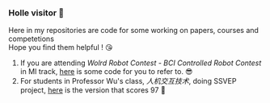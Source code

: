 ### Holle visitor 👋

Here in my repositories are code for some working on papers, courses and competetions  
Hope you find them helpful ! 😘  

1. If you are attending *Wolrd Robot Contest - BCI Controlled Robot Contest* in MI track, [here](https://github.com/DragonDescentZerotsu/BCI-contest) is some code for you to refer to. 😎
2. For students in Professor Wu's class, *人机交互技术*, doing SSVEP project, [here](https://github.com/DragonDescentZerotsu/SSVEP) is the version that scores 97 🥳
<!--
**DragonDescentZerotsu/DragonDescentZerotsu** is a ✨ _special_ ✨ repository because its `README.md` (this file) appears on your GitHub profile.

Here are some ideas to get you started:

- 🔭 I’m currently working on ...
- 🌱 I’m currently learning ...
- 👯 I’m looking to collaborate on ...
- 🤔 I’m looking for help with ...
- 💬 Ask me about ...
- 📫 How to reach me: ...
- 😄 Pronouns: ...
- ⚡ Fun fact: ...
-->
